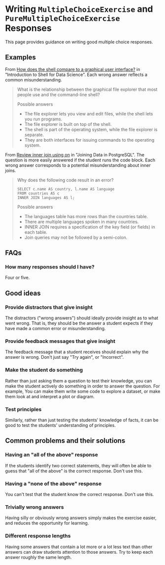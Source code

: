 # Writing `MultipleChoiceExercise` and `PureMultipleChoiceExercise` Responses

This page provides guidance on writing good multiple choice responses.

## Examples

From [How does the shell compare to a graphical user interface?](https://campus.datacamp.com/courses/introduction-to-shell-for-data-science/manipulating-files-and-directories?ex=1) in "Introduction to Shell for Data Science". Each wrong answer reflects a common misunderstanding.

> What is the relationship between the graphical file explorer that most people use and the command-line shell?
> 
> Possible answers
> - The file explorer lets you view and edit files, while the shell lets you run programs.
> - The file explorer is built on top of the shell.
> - The shell is part of the operating system, while the file explorer is separate.
> - They are both interfaces for issuing commands to the operating system.

From [Review inner join using on](https://campus.datacamp.com/courses/joining-data-in-postgresql/introduction-to-joins?ex=6) in "Joining Data in PostgreSQL". The question is more easily answered if the student runs the code block. Each wrong answer corresponds to a potential misunderstanding about inner joins.

> Why does the following code result in an error?
> 
>     SELECT c.name AS country, l.name AS language
>     FROM countries AS c
>     INNER JOIN languages AS l;
> 
> Possible answers
> - The languages table has more rows than the countries table.
> - There are multiple languages spoken in many countries.
> - INNER JOIN requires a specification of the key field (or fields) in each table.
> - Join queries may not be followed by a semi-colon.


## FAQs

### How many responses should I have?

Four or five.

## Good ideas

### Provide distractors that give insight

The distractors ("wrong answers") should ideally provide insight as to what went wrong. That is, they should be the answer a student expects if they have made a common error or misunderstanding.

### Provide feedback messages that give insight

The feedback message that a student receives should explain why the answer is wrong. Don't just say "Try again", or "Incorrect".

### Make the student do something

Rather than just asking them a question to test their knowledge, you can make the student actively do something in order to answer the question. For example, You can make them write some code to explore a dataset, or make them look at and interpret a plot or diagram.

### Test principles

Similarly, rather than just testing the students' knowledge of facts, it can be good to test the students' understanding of principles.

## Common problems and their solutions

### Having an "all of the above" response

If the students identify two correct statements, they will often be able to guess that "all of the above" is the correct response. Don't use this.

### Having a "none of the above" response

You can't test that the student know the correct response. Don't use this.

### Trivially wrong answers

Having silly or obviously wrong answers simply makes the exercise easier, and reduces the opportunity for learning.

### Different response lengths

Having some answers that contain a lot more or a lot less text than other answers can draw students attention to those answers. Try to keep each answer roughly the same length.
